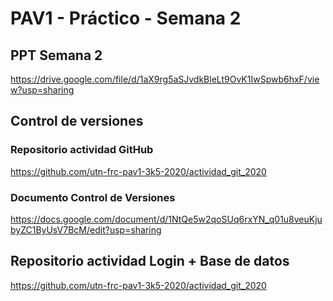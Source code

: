 # PAV1 - Práctico - Semana 2

## PPT Semana 2

https://drive.google.com/file/d/1aX9rg5aSJvdkBleLt9OvK1IwSpwb6hxF/view?usp=sharing

## Control de versiones

### Repositorio actividad GitHub

https://github.com/utn-frc-pav1-3k5-2020/actividad_git_2020

### Documento Control de Versiones

https://docs.google.com/document/d/1NtQe5w2qoSUq6rxYN_q01u8veuKjubyZC1ByUsV7BcM/edit?usp=sharing

## Repositorio actividad Login + Base de datos

https://github.com/utn-frc-pav1-3k5-2020/actividad_git_2020

